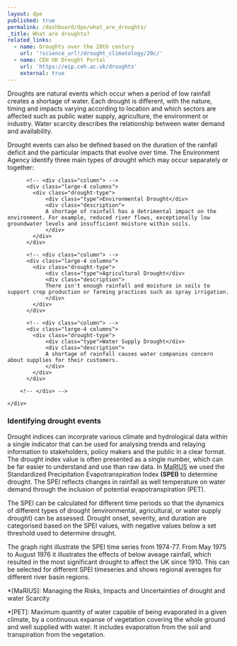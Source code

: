 ```yaml
---
layout: dpe
published: true
permalink: /dashboard/dpe/what_are_droughts/
_title: What are droughts?
related_links:
  - name: Droughts over the 20th century
    url: '!science_url!/drought_climatology/20c/'
  - name: CEH UK Drought Portal
    url: 'https://eip.ceh.ac.uk/droughts'
    external: true
---
```

Droughts are natural events which occur when a period of low rainfall creates a shortage of water. Each drought is different, with the nature, timing and impacts varying according to location and which sectors are affected such as public water supply, agriculture, the environment or industry. Water scarcity describes the relationship between water demand and availability.

Drought events can also be defined based on the duration of the rainfall deficit and the particular impacts that evolve over time. The Environment Agency identify three main types of drought which may occur separately or together:

<div id="drought-types">
	<div class="row expanded">
		<!-- <div class="row small-up-1 medium-up-2 large-up-3"> -->
	  
		  <!-- <div class="column"> -->
		  <div class="large-4 columns">
		  	<div class="drought-type">
			  	<div class="type">Environmental Drought</div>
				<div class="description">
				A shortage of rainfall has a detrimental impact on the environment. For example, reduced river flows, exceptionally low groundwater levels and insufficient moisture within soils.
				</div>
			</div>
		  </div>

		  <!-- <div class="column"> -->
		  <div class="large-4 columns">
		  	<div class="drought-type">
			  	<div class="type">Agricultural Drought</div>
				<div class="description">
				There isn't enough rainfall and moisture in soils to support crop production or farming practices such as spray irrigation.
				</div>
			</div>
		  </div>
		  
		  <!-- <div class="column"> -->
		  <div class="large-4 columns">
		  	<div class="drought-type">
			  	<div class="type">Water Supply Drought</div>
				<div class="description">
				A shortage of rainfall causes water companies concern about supplies for their customers.
				</div>
			</div>
		  </div>

		<!-- </div> -->

	</div>
</div>

### Identifying drought events

Drought indices can incorprate various climate and hydrological data within a single indicator that can be used for analysing trends and relaying information to stakeholders, policy makers and the public in a clear format. The drought index value is often presented as a single number, which can be far easier to understand and use than raw data. In <abbr title="Managing the Risks, Impacts and Uncertainties of drought and water Scarcity">MaRIUS</abbr> we used the Standardized Precipitation Evapotranspiration Index **(SPEI)** to determine drought. The SPEI reflects changes in rainfall as well temperature on water demand through the inclusion of potential evapotranspiration (PET).

The SPEI can be calculated for different time periods so that the dynamics of different types of drought (environmental, agricultural, or water supply drought) can be assessed. Drought onset, severity, and duration are categorised based on the SPEI values, with negative values below a set threshold used to determine drought.

The graph right illustrate the SPEI time series from 1974-77. From May 1975 to August 1976 it illustrates the effects of below aveage rainfall, which resulted in the most significant drought to affect the UK since 1910. This can be selected for different SPEI timeseries and shows regional averages for different river basin regions. 

*[MaRIUS]:  Managing the Risks, Impacts and Uncertainties of drought and water Scarcity

*[PET]: Maximum quantity of water capable of being evaporated in a given climate, by a continuous expanse of vegetation covering the whole ground and well supplied with water. It includes evaporation from the soil and transpiration from the vegetation.
